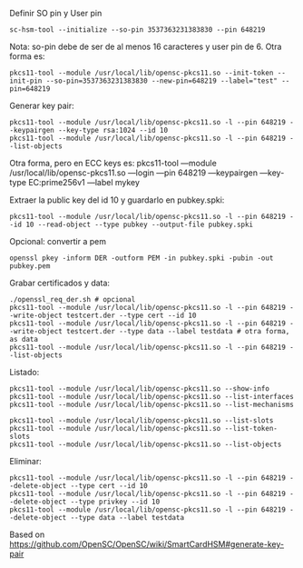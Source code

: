 Definir SO pin y User pin
```
sc-hsm-tool --initialize --so-pin 3537363231383830 --pin 648219
```
Nota: so-pin debe de ser de al menos 16 caracteres y user pin de 6.
Otra forma es:
```
pkcs11-tool --module /usr/local/lib/opensc-pkcs11.so --init-token --init-pin --so-pin=3537363231383830 --new-pin=648219 --label="test" --pin=648219
```

Generar key pair:
```
pkcs11-tool --module /usr/local/lib/opensc-pkcs11.so -l --pin 648219 --keypairgen --key-type rsa:1024 --id 10
pkcs11-tool --module /usr/local/lib/opensc-pkcs11.so -l --pin 648219 --list-objects
```
Otra forma, pero en ECC keys es:
pkcs11-tool —module /usr/local/lib/opensc-pkcs11.so —login —pin 648219 —keypairgen —key-type EC:prime256v1 —label mykey

Extraer la public key del id 10 y guardarlo en pubkey.spki:
```
pkcs11-tool --module /usr/local/lib/opensc-pkcs11.so -l --pin 648219 --id 10 --read-object --type pubkey --output-file pubkey.spki
```

Opcional: convertir a pem
```
openssl pkey -inform DER -outform PEM -in pubkey.spki -pubin -out pubkey.pem
```

Grabar certificados y data:
```
./openssl_req_der.sh # opcional
pkcs11-tool --module /usr/local/lib/opensc-pkcs11.so -l --pin 648219 --write-object testcert.der --type cert --id 10
pkcs11-tool --module /usr/local/lib/opensc-pkcs11.so -l --pin 648219 --write-object testcert.der --type data --label testdata # otra forma, as data
pkcs11-tool --module /usr/local/lib/opensc-pkcs11.so -l --pin 648219 --list-objects
```


Listado:
```
pkcs11-tool --module /usr/local/lib/opensc-pkcs11.so --show-info
pkcs11-tool --module /usr/local/lib/opensc-pkcs11.so --list-interfaces
pkcs11-tool --module /usr/local/lib/opensc-pkcs11.so --list-mechanisms

pkcs11-tool --module /usr/local/lib/opensc-pkcs11.so --list-slots
pkcs11-tool --module /usr/local/lib/opensc-pkcs11.so --list-token-slots
pkcs11-tool --module /usr/local/lib/opensc-pkcs11.so --list-objects
```


Eliminar:
```
pkcs11-tool --module /usr/local/lib/opensc-pkcs11.so -l --pin 648219 --delete-object --type cert --id 10
pkcs11-tool --module /usr/local/lib/opensc-pkcs11.so -l --pin 648219 --delete-object --type privkey --id 10
pkcs11-tool --module /usr/local/lib/opensc-pkcs11.so -l --pin 648219 --delete-object --type data --label testdata
```

Based on https://github.com/OpenSC/OpenSC/wiki/SmartCardHSM#generate-key-pair

